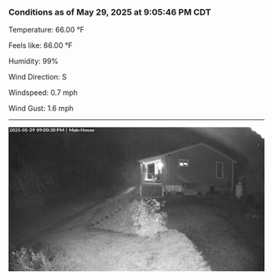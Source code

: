 ### Conditions as of May 29, 2025 at 9:05:46 PM CDT 

Temperature: 66.00 &deg;F

Feels like: 66.00 &deg;F

Humidity: 99%

Wind Direction: S

Windspeed: 0.7 mph

Wind Gust: 1.6 mph

---

<img src="./images/latest.jpeg"/>

